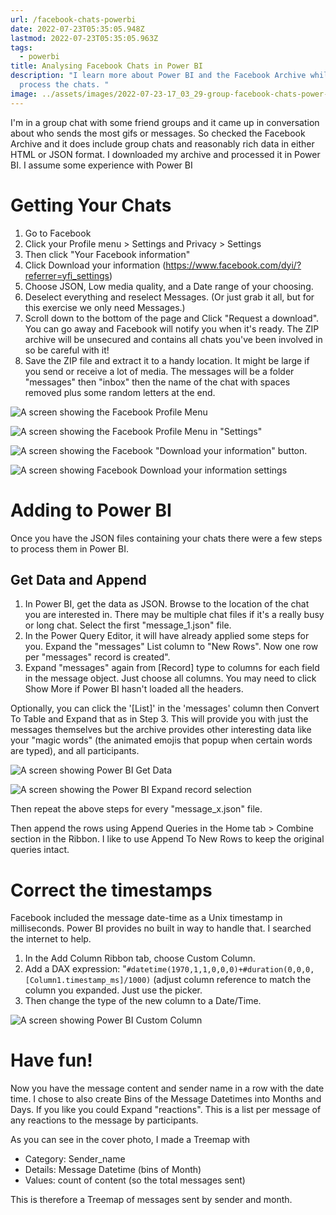 ```yaml
---
url: /facebook-chats-powerbi
date: 2022-07-23T05:35:05.948Z
lastmod: 2022-07-23T05:35:05.963Z
tags:
  - powerbi
title: Analysing Facebook Chats in Power BI
description: "I learn more about Power BI and the Facebook Archive while trying to
  process the chats. "
image: ../assets/images/2022-07-23-17_03_29-group-facebook-chats-power-bi-desktop.png
---
```

I'm in a group chat with some friend groups and it came up in conversation about who sends the most gifs or messages. So checked the Facebook Archive and it does include group chats and reasonably rich data in either HTML or JSON format. I downloaded my archive and processed it in Power BI. I assume some experience with Power BI

# Getting Your Chats

1. Go to Facebook
2. Click your Profile menu > Settings and Privacy > Settings
3. Then click "Your Facebook information"
4. Click Download your information (https://www.facebook.com/dyi/?referrer=yfi_settings)
5. Choose JSON, Low media quality, and a Date range of your choosing.
6. Deselect everything and reselect Messages. (Or just grab it all, but for this exercise we only need Messages.)
7. Scroll down to the bottom of the page and Click "Request a download". You can go away and Facebook will notify you when it's ready. The ZIP archive will be unsecured and contains all chats you've been involved in so be careful with it!
8. Save the ZIP file and extract it to a handy location. It might be large if you send or receive a lot of media. The messages will be a folder "messages" then "inbox" then the name of the chat with spaces removed plus some random letters at the end.

![A screen showing the Facebook Profile Menu](../assets/images/2022-07-23-15_43_02-window.png "Facebook Profile Menu")

![A screen showing the Facebook Profile Menu in "Settings"](../assets/images/2022-07-23-15_45_39-clipboard.png "Go to Settings")

![A screen showing the Facebook "Download your information" button.](../assets/images/2022-07-23-15_47_47-window.png "Download your info")

![A screen showing Facebook Download your information settings](../assets/images/2022-07-23-15_48_38-window.png "Download your info")

# Adding to Power BI

Once you have the JSON files containing your chats there were a few steps to process them in Power BI.

## Get Data and Append

1. In Power BI, get the data as JSON. Browse to the location of the chat you are interested in. There may be multiple chat files if it's a really busy or long chat. Select the first "message_1.json" file.
2. In the Power Query Editor, it will have already applied some steps for you. Expand the "messages" List column to "New Rows". Now one row per "messages" record is created".
3. Expand "messages" again from \[Record] type to columns for each field in the message object. Just choose all columns. You may need to click Show More if Power BI hasn't loaded all the headers.

Optionally, you can click the '\[List]' in the 'messages' column then Convert To Table and Expand that as in Step 3. This will provide you with just the messages themselves but the archive provides other interesting data like your "magic words" (the animated emojis that popup when certain words are typed), and all participants.

![A screen showing Power BI Get Data](../assets/images/2022-07-23-16_04_04-clipboard.png "Step 2. Power BI > Get Data > JSON")

![A screen showing the Power BI Expand record selection](../assets/images/2022-07-23-16_19_28-window.png "Step 3. Expand again.")

Then repeat the above steps for every "message_x.json" file. 

Then append the rows using Append Queries in the Home tab > Combine section in the Ribbon. I like to use Append To New Rows to keep the original queries intact.

# Correct the timestamps

Facebook included the message date-time as a Unix timestamp in milliseconds. Power BI provides no built in way to handle that. I searched the internet to help. 

1. In the Add Column Ribbon tab, choose Custom Column.
2. Add a DAX expression: "`#datetime(1970,1,1,0,0,0)+#duration(0,0,0,[Column1.timestamp_ms]/1000)` (adjust column reference to match the column you expanded. Just use the picker.
3. Then change the type of the new column to a Date/Time.

![A screen showing Power BI Custom Column](../assets/images/2022-07-23-16_46_27-.png "Make a Custom Column")

# Have fun!

Now you have the message content and sender name in a row with the date time. I chose to also create Bins of the Message Datetimes into Months and Days. If you like you could Expand "reactions". This is a list per message of any reactions to the message by participants. 

As you can see in the cover photo, I made a Treemap with 

* Category: Sender_name
* Details: Message Datetime (bins of Month)
* Values: count of content (so the total messages sent)

This is therefore a Treemap of messages sent by sender and month.